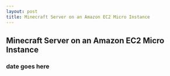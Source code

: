 ```yaml
---
layout: post
title: Minecraft Server on an Amazon EC2 Micro Instance
---
```


## Minecraft Server on an Amazon EC2 Micro Instance
### date goes here

